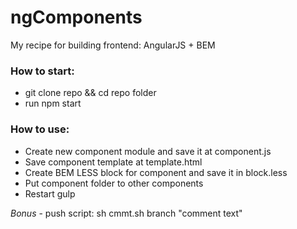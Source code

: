 # ngComponents

My recipe for building frontend: AngularJS + BEM

### How to start:
* git clone repo && cd repo folder
* run npm start

### How to use:
* Create new component module and save it at component.js
* Save component template at template.html
* Create BEM LESS block for component and save it in block.less
* Put component folder to other components
* Restart gulp

*Bonus* - push script: sh cmmt.sh branch "comment text"
